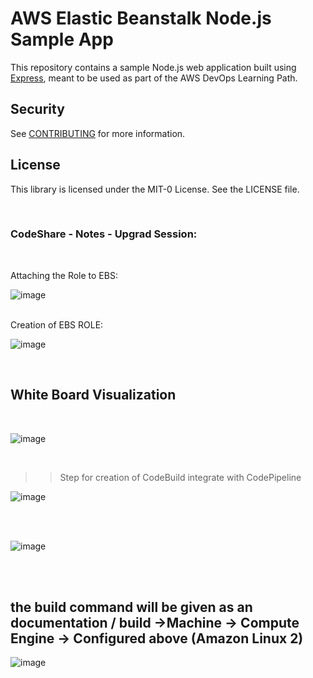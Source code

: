 # AWS Elastic Beanstalk Node.js Sample App

This repository contains a sample Node.js web application built using [Express](https://expressjs.com/), meant to be used as part of the AWS DevOps Learning Path.

## Security

See [CONTRIBUTING](CONTRIBUTING.md#security-issue-notifications) for more information.

## License

This library is licensed under the MIT-0 License. See the LICENSE file.

</br>

### CodeShare - Notes - Upgrad Session:

</br>

Attaching the Role to EBS:

![image](https://github.com/user-attachments/assets/8971f0f7-a5ef-4aa8-98ef-f39361cd5130)

</br>
Creation of EBS ROLE:

</br>

![image](https://github.com/user-attachments/assets/7da5d67d-1c87-4ef2-b61c-43fa4b12ff82)



</br>

## White Board Visualization

</br>

![image](https://github.com/user-attachments/assets/9c7aa63c-6438-4d58-9b33-6cd4406f12c7)


</br>

>> Step for creation of CodeBuild
>> integrate with CodePipeline




![image](https://github.com/user-attachments/assets/9959e26d-95df-444a-a3a0-86db9cfb28d4)

</br>
</br>

![image](https://github.com/user-attachments/assets/f177cbd0-0890-4019-8570-bc8e664fcab5)



</br>
</br>

## the build command will be given as an documentation / build ->Machine -> Compute Engine -> Configured above (Amazon Linux 2)

![image](https://github.com/user-attachments/assets/5ed157d1-4939-45e9-98ad-d38521c6543c)



